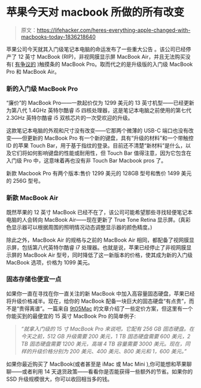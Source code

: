 # 苹果今天对 macbook 所做的所有改变

> 原文：<https://lifehacker.com/heres-everything-apple-changed-with-macbooks-today-1836218640>

苹果公司今天就其入门级笔记本电脑的命运发布了一些重大公告 。该公司已经停产了 12 英寸 MacBook (RIP)，非视网膜显示屏 MacBook Air，并且无法购买没有( [有争议的](https://gizmodo.com/the-macbook-pros-touch-bar-is-a-gimmick-thats-not-worth-1788931016) )触摸条的 MacBook Pro。取而代之的是升级版的入门级 MacBook Pro 和 MacBook Air。



### 新的入门级 MacBook Pro

“廉价”的 MacBook Pro——一款起价仅为 1299 美元的 13 英寸机型——已经更新为第八代 1.4GHz 英特尔酷睿 i5 四核处理器，这是笔记本电脑之前使用的第七代 2.3GHz 英特尔酷睿 i5 双核芯片的一次受欢迎的升级。

这款笔记本电脑的外观和尺寸没有改变——它那两个微薄的 USB-C 端口也没有改变——但更新的 MacBook Pro 有一个新的键盘，具有“升级的材料”和一个带触控 ID 的苹果 Touch Bar，用于基于指纹的登录。目前还不清楚“新材料”是什么，以及它们将如何影响键盘的性能或耐用性，但 Touch Bar 值得注意，因为它包含在入门级 Pro 中，这意味着再也没有非 Touch Bar Macbook pros 了。

新款 Macbook Pro 有两个版本:售价 1299 美元的 128GB 型号和售价 1499 美元的 256G 型号。

### 新款 MacBook Air

既然苹果的 12 英寸 MacBook 已经不在了，该公司可能希望那些寻找轻便笔记本电脑的人会转向 MacBook Air——现在更新了 True Tone Retina 显示屏。(真彩色显示器可以根据周围的照明情况动态调整显示器的颜色精度。)

除此之外，MacBook Air 的规格与之前的 MacBook Air 相同，都配备了视网膜显示屏，包括第八代英特尔酷睿 i7 处理器。也就是说，苹果已经停止了非视网膜显示屏的 MacBook Air 型号，同时降低了这一新版本的价格，使其成为新的入门级 MacBook 选项，价格为 1099 美元。

### 固态存储也便宜一点

如果你一直在寻找在你一直关注的新 MacBook 中加入高容量固态硬盘，苹果已经将升级价格减半。现在，给你的 MacBook 配备一块巨大的固态硬盘“有点贵”，而不是“贵得离谱”。一篇来自 [9t05Mac](https://9to5mac.com/2019/07/09/mac-ssd-prices-lowered/) 的文章介绍了一些定价方案，但这里有一个你能买到的最便宜的 15 英寸 MacBook Pro 的简单例子:

> *“就拿入门级的 15 寸 MacBook Pro 来说吧，它配有 256 GB 固态硬盘。在今天之前，512 GB 升级需要 200 美元，1 TB 固态硬盘需要 600 美元，2 TB 固态硬盘需要 1200 美元，高端 4 TB 容量需要 3000 美元。现在，同样的升级价格分别为 200 美元、400 美元、800 美元和 1，600 美元。”*

如果你最近购买了 MacBook(或者甚至是 iMac 或 Mac Mini ),你可能想和苹果聊聊——或者利用 14 天退货政策——看看你是否能获得一些额外的节省。如果你的 SSD 升级规模很大，你可以收回相当多的钱。